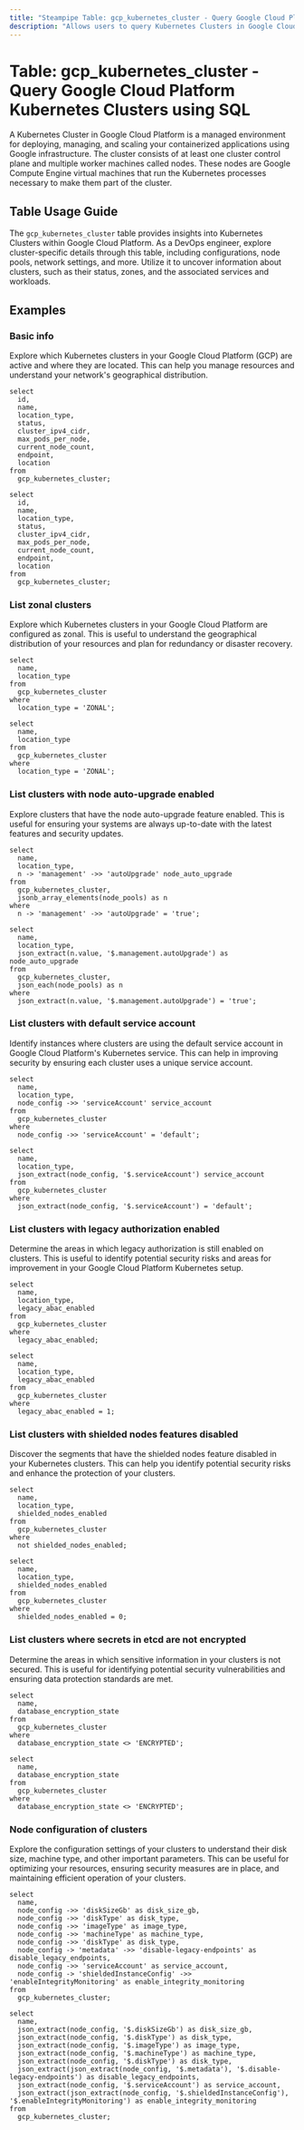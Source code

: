 ```yaml
---
title: "Steampipe Table: gcp_kubernetes_cluster - Query Google Cloud Platform Kubernetes Clusters using SQL"
description: "Allows users to query Kubernetes Clusters in Google Cloud Platform, specifically providing details about the cluster configurations, node pools, network settings, and more."
---
```


# Table: gcp_kubernetes_cluster - Query Google Cloud Platform Kubernetes Clusters using SQL

A Kubernetes Cluster in Google Cloud Platform is a managed environment for deploying, managing, and scaling your containerized applications using Google infrastructure. The cluster consists of at least one cluster control plane and multiple worker machines called nodes. These nodes are Google Compute Engine virtual machines that run the Kubernetes processes necessary to make them part of the cluster.

## Table Usage Guide

The `gcp_kubernetes_cluster` table provides insights into Kubernetes Clusters within Google Cloud Platform. As a DevOps engineer, explore cluster-specific details through this table, including configurations, node pools, network settings, and more. Utilize it to uncover information about clusters, such as their status, zones, and the associated services and workloads.

## Examples

### Basic info
Explore which Kubernetes clusters in your Google Cloud Platform (GCP) are active and where they are located. This can help you manage resources and understand your network's geographical distribution.

```sql+postgres
select
  id,
  name,
  location_type,
  status,
  cluster_ipv4_cidr,
  max_pods_per_node,
  current_node_count,
  endpoint,
  location
from
  gcp_kubernetes_cluster;
```

```sql+sqlite
select
  id,
  name,
  location_type,
  status,
  cluster_ipv4_cidr,
  max_pods_per_node,
  current_node_count,
  endpoint,
  location
from
  gcp_kubernetes_cluster;
```


### List zonal clusters
Explore which Kubernetes clusters in your Google Cloud Platform are configured as zonal. This is useful to understand the geographical distribution of your resources and plan for redundancy or disaster recovery.

```sql+postgres
select
  name,
  location_type
from
  gcp_kubernetes_cluster
where
  location_type = 'ZONAL';
```

```sql+sqlite
select
  name,
  location_type
from
  gcp_kubernetes_cluster
where
  location_type = 'ZONAL';
```


### List clusters with node auto-upgrade enabled
Explore clusters that have the node auto-upgrade feature enabled. This is useful for ensuring your systems are always up-to-date with the latest features and security updates.

```sql+postgres
select
  name,
  location_type,
  n -> 'management' ->> 'autoUpgrade' node_auto_upgrade
from
  gcp_kubernetes_cluster,
  jsonb_array_elements(node_pools) as n
where
  n -> 'management' ->> 'autoUpgrade' = 'true';
```

```sql+sqlite
select
  name,
  location_type,
  json_extract(n.value, '$.management.autoUpgrade') as node_auto_upgrade
from
  gcp_kubernetes_cluster,
  json_each(node_pools) as n
where
  json_extract(n.value, '$.management.autoUpgrade') = 'true';
```


### List clusters with default service account
Identify instances where clusters are using the default service account in Google Cloud Platform's Kubernetes service. This can help in improving security by ensuring each cluster uses a unique service account.

```sql+postgres
select
  name,
  location_type,
  node_config ->> 'serviceAccount' service_account
from
  gcp_kubernetes_cluster
where
  node_config ->> 'serviceAccount' = 'default';
```

```sql+sqlite
select
  name,
  location_type,
  json_extract(node_config, '$.serviceAccount') service_account
from
  gcp_kubernetes_cluster
where
  json_extract(node_config, '$.serviceAccount') = 'default';
```


### List clusters with legacy authorization enabled
Determine the areas in which legacy authorization is still enabled on clusters. This is useful to identify potential security risks and areas for improvement in your Google Cloud Platform Kubernetes setup.

```sql+postgres
select
  name,
  location_type,
  legacy_abac_enabled
from
  gcp_kubernetes_cluster
where
  legacy_abac_enabled;
```

```sql+sqlite
select
  name,
  location_type,
  legacy_abac_enabled
from
  gcp_kubernetes_cluster
where
  legacy_abac_enabled = 1;
```


### List clusters with shielded nodes features disabled
Discover the segments that have the shielded nodes feature disabled in your Kubernetes clusters. This can help you identify potential security risks and enhance the protection of your clusters.

```sql+postgres
select
  name,
  location_type,
  shielded_nodes_enabled
from
  gcp_kubernetes_cluster
where
  not shielded_nodes_enabled;
```

```sql+sqlite
select
  name,
  location_type,
  shielded_nodes_enabled
from
  gcp_kubernetes_cluster
where
  shielded_nodes_enabled = 0;
```


### List clusters where secrets in etcd are not encrypted
Determine the areas in which sensitive information in your clusters is not secured. This is useful for identifying potential security vulnerabilities and ensuring data protection standards are met.

```sql+postgres
select
  name,
  database_encryption_state
from
  gcp_kubernetes_cluster
where
  database_encryption_state <> 'ENCRYPTED';
```

```sql+sqlite
select
  name,
  database_encryption_state
from
  gcp_kubernetes_cluster
where
  database_encryption_state <> 'ENCRYPTED';
```


### Node configuration of clusters
Explore the configuration settings of your clusters to understand their disk size, machine type, and other important parameters. This can be useful for optimizing your resources, ensuring security measures are in place, and maintaining efficient operation of your clusters.

```sql+postgres
select
  name,
  node_config ->> 'diskSizeGb' as disk_size_gb,
  node_config ->> 'diskType' as disk_type,
  node_config ->> 'imageType' as image_type,
  node_config ->> 'machineType' as machine_type,
  node_config ->> 'diskType' as disk_type,
  node_config -> 'metadata' ->> 'disable-legacy-endpoints' as disable_legacy_endpoints,
  node_config ->> 'serviceAccount' as service_account,
  node_config -> 'shieldedInstanceConfig' ->> 'enableIntegrityMonitoring' as enable_integrity_monitoring
from
  gcp_kubernetes_cluster;
```

```sql+sqlite
select
  name,
  json_extract(node_config, '$.diskSizeGb') as disk_size_gb,
  json_extract(node_config, '$.diskType') as disk_type,
  json_extract(node_config, '$.imageType') as image_type,
  json_extract(node_config, '$.machineType') as machine_type,
  json_extract(node_config, '$.diskType') as disk_type,
  json_extract(json_extract(node_config, '$.metadata'), '$.disable-legacy-endpoints') as disable_legacy_endpoints,
  json_extract(node_config, '$.serviceAccount') as service_account,
  json_extract(json_extract(node_config, '$.shieldedInstanceConfig'), '$.enableIntegrityMonitoring') as enable_integrity_monitoring
from
  gcp_kubernetes_cluster;
```